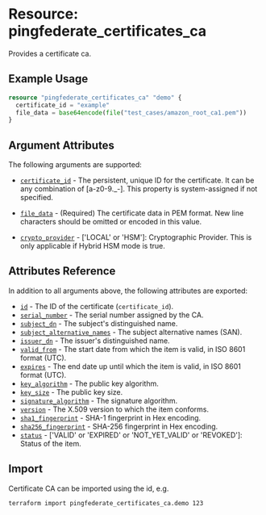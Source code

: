 # Resource: pingfederate_certificates_ca

Provides a certificate ca.

## Example Usage
```terraform
resource "pingfederate_certificates_ca" "demo" {
  certificate_id = "example"
  file_data = base64encode(file("test_cases/amazon_root_ca1.pem"))
}
```

## Argument Attributes

The following arguments are supported:

- [`certificate_id`](#certificate_id) -  The persistent, unique ID for the certificate. It can be any combination of [a-z0-9._-]. This property is system-assigned if not specified.

- [`file_data`](#file_data) - (Required) The certificate data in PEM format. New line characters should be omitted or encoded in this value.

- [`crypto_provider`](#crypto_provider) - ['LOCAL' or 'HSM']: Cryptographic Provider. This is only applicable if Hybrid HSM mode is true.

## Attributes Reference

In addition to all arguments above, the following attributes are exported:

- [`id`](#id) - The ID of the certificate (`certificate_id`).
- [`serial_number`](#serial_number) - The serial number assigned by the CA.
- [`subject_dn`](#subject_dn) - The subject's distinguished name.
- [`subject_alternative_names`](#subject_alternative_names) - The subject alternative names (SAN).
- [`issuer_dn`](#issuer_dn) - The issuer's distinguished name.
- [`valid_from`](#valid_from) - The start date from which the item is valid, in ISO 8601 format (UTC).
- [`expires`](#expires) - The end date up until which the item is valid, in ISO 8601 format (UTC).
- [`key_algorithm`](#key_algorithm) - The public key algorithm.
- [`key_size`](#key_size) - The public key size.
- [`signature_algorithm`](#signature_algorithm) - The signature algorithm.
- [`version`](#version) - The X.509 version to which the item conforms.
- [`sha1_fingerprint`](#sha1_fingerprint) - SHA-1 fingerprint in Hex encoding.
- [`sha256_fingerprint`](#sha256_fingerprint) - SHA-256 fingerprint in Hex encoding.
- [`status`](#status) - ['VALID' or 'EXPIRED' or 'NOT_YET_VALID' or 'REVOKED']: Status of the item.

## Import

Certificate CA can be imported using the id, e.g.

```
terraform import pingfederate_certificates_ca.demo 123
```
